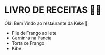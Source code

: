 

# LIVRO DE RECEITAS :woman_cook:

Olá! Bem Vindo ao restaurante da Keke :woman:

- File de Frango ao leite
- Carninha na Panela
- Torta de Frango
- Kibe

